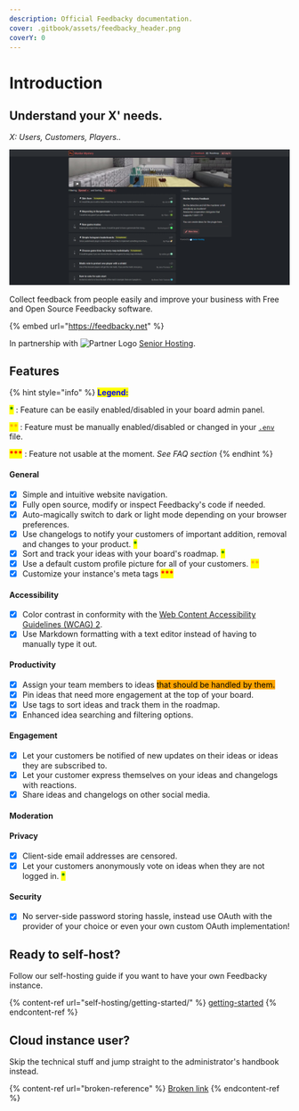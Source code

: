 ```yaml
---
description: Official Feedbacky documentation.
cover: .gitbook/assets/feedbacky_header.png
coverY: 0
---
```


# Introduction

## Understand your X' needs.

_X: Users, Customers, Players.._

![Looks of a board](<.gitbook/assets/image (3).png>)

Collect feedback from people easily and improve your business with Free and Open Source Feedbacky software.

{% embed url="https://feedbacky.net" %}

In partnership with ![Partner Logo](https://cdn.feedbacky.net/static/img/partner-logo.png) [Senior Hosting](project-overview/senior-hosting.md).

## Features

{% hint style="info" %}
<mark style="color:blue;">**Legend:**</mark>

<mark style="color:green;">**\***</mark> : Feature can be easily enabled/disabled in your board admin panel.

<mark style="color:orange;">**\*\***</mark> : Feature must be manually enabled/disabled or changed in your [`.env`](self-hosting/getting-started/installation.md#configuring) file.

<mark style="color:red;">**\*\*\***</mark> : Feature not usable at the moment. _See FAQ section_
{% endhint %}

#### **General**

* [x] Simple and intuitive website navigation.
* [x] Fully open source, modify or inspect Feedbacky's code if needed.
* [x] Auto-magically switch to dark or light mode depending on your browser preferences.
* [x] Use changelogs to notify your customers of important addition, removal and changes to your product. <mark style="color:green;">**\***</mark>
* [x] Sort and track your ideas with your board's roadmap. <mark style="color:green;">**\***</mark>
* [x] Use a default custom profile picture for all of your customers. <mark style="color:orange;">**\*\***</mark>
* [x] Customize your instance's meta tags <mark style="color:red;">**\*\*\***</mark>

#### **Accessibility**

* [x] Color contrast in conformity with the [Web Content Accessibility Guidelines (WCAG) 2](https://www.w3.org/TR/WCAG21/#contrast-enhanced).
* [x] Use Markdown formatting with a text editor instead of having to manually type it out.

#### **Productivity**

* [x] Assign your team members to ideas <mark style="background-color:orange;">that should be handled by them.</mark>
* [x] Pin ideas that need more engagement at the top of your board.&#x20;
* [x] Use tags to sort ideas and track them in the roadmap.
* [x] Enhanced idea searching and filtering options.

#### **Engagement**&#x20;

* [x] Let your customers be notified of new updates on their ideas or ideas they are subscribed to.
* [x] Let your customer express themselves on your ideas and changelogs with reactions.
* [x] Share ideas and changelogs on other social media.

#### **Moderation**



#### Privacy

* [x] Client-side email addresses are censored.
* [x] Let your customers anonymously vote on ideas when they are not logged in. <mark style="color:green;">**\***</mark>

#### **Security**

* [x] No server-side password storing hassle, instead use OAuth with the provider of your choice or even your own custom OAuth implementation!

## Ready to self-host?

Follow our self-hosting guide if you want to have your own Feedbacky instance.

{% content-ref url="self-hosting/getting-started/" %}
[getting-started](self-hosting/getting-started/)
{% endcontent-ref %}

## Cloud instance user?

Skip the technical stuff and jump straight to the administrator's handbook instead.

{% content-ref url="broken-reference" %}
[Broken link](broken-reference)
{% endcontent-ref %}
